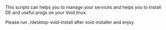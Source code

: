 This scripts can helps you to manage your services and helps you to install DE and useful progs on your Void linux.

Please run ./desktop-void-install after void-installer and enjoy.
